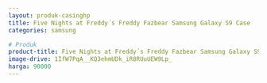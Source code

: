 ```yaml
---
layout: produk-casinghp
title: Five Nights at Freddy´s Freddy Fazbear Samsung Galaxy S9 Case
categories: samsung

# Produk
product-title: Five Nights at Freddy´s Freddy Fazbear Samsung Galaxy S9 Case
image-drive: 1IfW7PqA__KQ3ehmUDk_iR8RUuUEW9Lp_
harga: 90000
---
```

